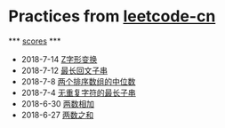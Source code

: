 # Practices from [leetcode-cn](https://leetcode-cn.com/)

*** [scores](./scores.xlsx) ***

* 2018-7-14 [Z字形变换](./problems/zigzag-conversion.md)
* 2018-7-12 [最长回文子串](./problems/longest-palindromic-substring.md)
* 2018-7-8 [两个排序数组的中位数](./problems/median-of-two-sorted-arrays.md)
* 2018-7-4 [无重复字符的最长子串](./problems/longest-substring-without-repeating-characters.md)
* 2018-6-30 [两数相加](./problems/addtwonumbers.md)
* 2018-6-27 [两数之和](./problems/twosum.md)